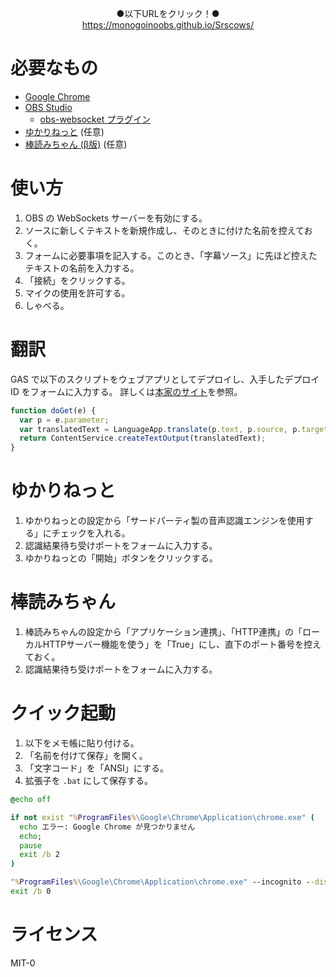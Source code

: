 <p align="center">
  ●以下URLをクリック！●<br>
  <a href="https://monogoinoobs.github.io/Srscows/">https://monogoinoobs.github.io/Srscows/</a>
</p>

# 必要なもの
* [Google Chrome](https://www.google.com/chrome/)
* [OBS Studio](https://obsproject.com/)
  * [obs-websocket プラグイン](https://github.com/Palakis/obs-websocket/releases/latest)
* [ゆかりねっと](http://www.okayulu.moe/) (任意)
* [棒読みちゃん (β版)](https://chi.usamimi.info/Program/Application/BouyomiChan/) (任意)

# 使い方
1. OBS の WebSockets サーバーを有効にする。
2. ソースに新しくテキストを新規作成し、そのときに付けた名前を控えておく。
3. フォームに必要事項を記入する。このとき、「字幕ソース」に先ほど控えたテキストの名前を入力する。
4. 「接続」をクリックする。
5. マイクの使用を許可する。
6. しゃべる。

# 翻訳
GAS で以下のスクリプトをウェブアプリとしてデプロイし、入手したデプロイ ID をフォームに入力する。
詳しくは[本家のサイト](http://www.sayonari.com/trans_asr/asr.html)を参照。
```javascript
function doGet(e) {
  var p = e.parameter;
  var translatedText = LanguageApp.translate(p.text, p.source, p.target);
  return ContentService.createTextOutput(translatedText);
}
```

# ゆかりねっと
1. ゆかりねっとの設定から「サードパーティ製の音声認識エンジンを使用する」にチェックを入れる。
2. 認識結果待ち受けポートをフォームに入力する。
3. ゆかりねっとの「開始」ボタンをクリックする。

# 棒読みちゃん
1. 棒読みちゃんの設定から「アプリケーション連携」、「HTTP連携」の「ローカルHTTPサーバー機能を使う」を「True」にし、直下のポート番号を控えておく。
2. 認識結果待ち受けポートをフォームに入力する。

# クイック起動
1. 以下をメモ帳に貼り付ける。
2. 「名前を付けて保存」を開く。
3. 「文字コード」を「ANSI」にする。
4. 拡張子を `.bat` にして保存する。
```bat
@echo off

if not exist "%ProgramFiles%\Google\Chrome\Application\chrome.exe" (
  echo エラー: Google Chrome が見つかりません
  echo;
  pause
  exit /b 2
)

"%ProgramFiles%\Google\Chrome\Application\chrome.exe" --incognito --disable-extensions --disable-background-mode --app="https://monogoinoobs.github.io/Srscows/"
exit /b 0
```

# ライセンス
MIT-0
